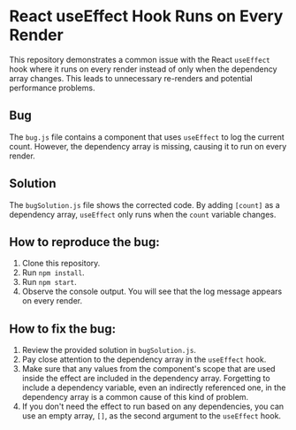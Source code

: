 # React useEffect Hook Runs on Every Render

This repository demonstrates a common issue with the React `useEffect` hook where it runs on every render instead of only when the dependency array changes. This leads to unnecessary re-renders and potential performance problems.

## Bug

The `bug.js` file contains a component that uses `useEffect` to log the current count.  However, the dependency array is missing, causing it to run on every render.

## Solution

The `bugSolution.js` file shows the corrected code.  By adding `[count]` as a dependency array, `useEffect` only runs when the `count` variable changes.

## How to reproduce the bug:

1. Clone this repository.
2. Run `npm install`.
3. Run `npm start`.
4. Observe the console output. You will see that the log message appears on every render.

## How to fix the bug:

1. Review the provided solution in `bugSolution.js`.
2.  Pay close attention to the dependency array in the `useEffect` hook.
3.  Make sure that any values from the component's scope that are used inside the effect are included in the dependency array.   Forgetting to include a dependency variable, even an indirectly referenced one, in the dependency array is a common cause of this kind of problem. 
4. If you don't need the effect to run based on any dependencies, you can use an empty array, `[]`, as the second argument to the `useEffect` hook.